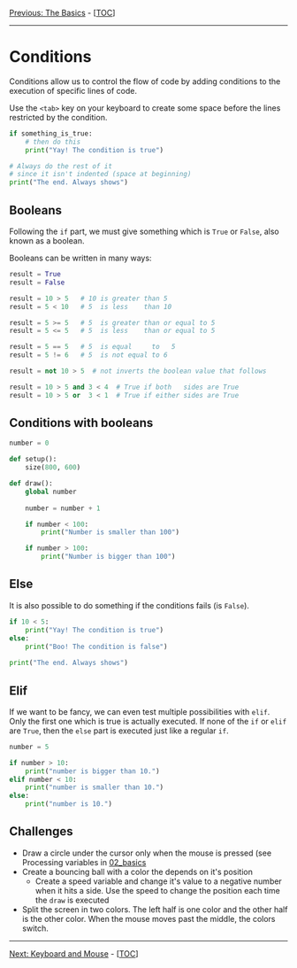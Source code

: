 [Previous: The Basics](02_basics.md) - [[TOC](README.md)]

---


# Conditions

Conditions allow us to control the flow of code by adding conditions to the execution of specific lines of code. 

Use the `<tab>` key on your keyboard to create some space before the lines restricted by the condition.

```python
if something_is_true:
    # then do this
    print("Yay! The condition is true")

# Always do the rest of it
# since it isn't indented (space at beginning)
print("The end. Always shows")
```

## Booleans
Following the `if` part, we must give something which is `True` or `False`, also known as a boolean.

Booleans can be written in many ways:
```python
result = True
result = False

result = 10 > 5   # 10 is greater than 5
result = 5 < 10   # 5  is less    than 10

result = 5 >= 5   # 5  is greater than or equal to 5
result = 5 <= 5   # 5  is less    than or equal to 5

result = 5 == 5   # 5  is equal     to   5
result = 5 != 6   # 5  is not equal to 6

result = not 10 > 5  # not inverts the boolean value that follows

result = 10 > 5 and 3 < 4  # True if both   sides are True
result = 10 > 5 or  3 < 1  # True if either sides are True
```

## Conditions with booleans
```python
number = 0

def setup():
    size(800, 600)

def draw():
    global number
    
    number = number + 1

    if number < 100:
        print("Number is smaller than 100")

    if number > 100:
        print("Number is bigger than 100")
```

## Else

It is also possible to do something if the conditions fails (is `False`).
```python
if 10 < 5:
    print("Yay! The condition is true")
else:
    print("Boo! The condition is false") 
    
print("The end. Always shows")
```

## Elif
If we want to be fancy, we can even test multiple possibilities with `elif`. Only the first one which is true is actually executed. If none of the `if` or `elif` are `True`, then the `else` part is executed just like a regular `if`.

```python
number = 5

if number > 10:
    print("number is bigger than 10.")
elif number < 10:
    print("number is smaller than 10.")
else:
    print("number is 10.")
```

## Challenges
- Draw a circle under the cursor only when the mouse is pressed (see Processing variables in [02_basics](02_basics.md)
- Create a bouncing ball with a color the depends on it's position
    - Create a speed variable and change it's value to a negative number when it hits a side. Use the speed to change the position each time the `draw` is executed
- Split the screen in two colors. The left half is one color and the other half is the other color. When the mouse moves past the middle, the colors switch.

------

[Next: Keyboard and Mouse](04_keyboard_mouse.md) - [[TOC](README.md)]